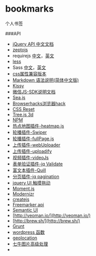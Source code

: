 # bookmarks
个人书签

###API
+ [jQuery API 中文文档](http://www.css88.com/jqapi-1.9/)
+ [zeptojs](http://zeptojs.com/)
+ requirejs [中文](http://www.requirejs.cn/)，[英文](http://www.requirejs.org/)
+ [less](http://www.lesscss.net/)
+ Sass [中文](http://sass-guidelin.es/zh/)，[英文](http://sass-guidelin.es/)
+ [css属性兼容版本](http://caniuse.com/)
+ [Markdown 语法说明(简体中文版)](http://wowubuntu.com/markdown/)
+ [Kissy](http://docs.kissyui.com/)
+ [微信JS-SDK说明文档](http://mp.weixin.qq.com/wiki/7/aaa137b55fb2e0456bf8dd9148dd613f.html)
+ [Sea.js](http://seajs.org/docs/#intro)
+ [Browserhacks浏览器hack](http://browserhacks.com/)
+ [CSS Reset](http://cssreset.com/)
+ [Tree.js 3d](http://threejs.org/examples/css3d_periodictable.html)
+ [NPM](https://www.npmjs.com/)
+ [热点地图插件-heatmap.js](http://www.patrick-wied.at/static/heatmapjs/)
+ [轮播插件-Swiper](http://www.idangero.us/swiper/api/)
+ [轮播插件-fullPage.js](https://github.com/alvarotrigo/fullPage.js)
+ [上传插件-webUploader](http://fex.baidu.com/webuploader/doc/index.html)
+ [上传插件-uploadify](http://www.uploadify.com/documentation/)
+ [视频插件-videoJs](http://videojs.com/)
+ [表单验证插件-jq Validate](http://jqueryvalidation.org/validate)
+ [富文本插件-Quill](http://quilljs.com/docs/api/)
+ [分页插件-jq pagination](http://www.xarg.org/2011/09/jquery-pagination-revised/#1)
+ [jquery UI 触摸拖动](http://touchpunch.furf.com/)
+ [Moment.js](http://momentjs.com/)
+ [Modernizr](https://modernizr.com/)
+ [createjs](http://createjs.com/)
+ [Freemarker api](http://www.kerneler.com/freemarker2.3.23/)
+ [Semantic UI](http://semantic-ui.com/)
+ [http://yeoman.io/](http://yeoman.io/)
+ [http://brew.sh/](http://brew.sh/)
+ [Grunt](http://www.gruntjs.net/)
+ [wordpress 函数](http://codex.wordpress.org/zh-cn:%E5%87%BD%E6%95%B0%E5%8F%82%E8%80%83)
+ [geolocation](http://www.phonegapcn.com/docs/zh/cn/geolocation.html)
+ [七牛图片高级处理](http://developer.qiniu.com/docs/v6/api/reference/fop/image/imagemogr2.html)
+ 
